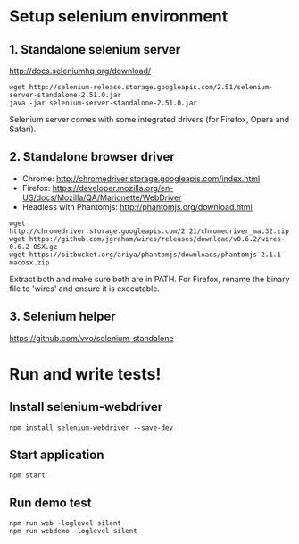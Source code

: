 
# Setup selenium environment

## 1. Standalone selenium server

http://docs.seleniumhq.org/download/

```
wget http://selenium-release.storage.googleapis.com/2.51/selenium-server-standalone-2.51.0.jar
java -jar selenium-server-standalone-2.51.0.jar
```

Selenium server comes with some integrated drivers (for Firefox, Opera and Safari).

## 2. Standalone browser driver

* Chrome: http://chromedriver.storage.googleapis.com/index.html
* Firefox: https://developer.mozilla.org/en-US/docs/Mozilla/QA/Marionette/WebDriver
* Headless with Phantomjs: http://phantomjs.org/download.html

```
wget http://chromedriver.storage.googleapis.com/2.21/chromedriver_mac32.zip
wget https://github.com/jgraham/wires/releases/download/v0.6.2/wires-0.6.2-OSX.gz
wget https://bitbucket.org/ariya/phantomjs/downloads/phantomjs-2.1.1-macosx.zip
```

Extract both and make sure both are in PATH. For Firefox, rename the binary file to 'wires' and ensure it is executable.

## 3. Selenium helper 

https://github.com/vvo/selenium-standalone

# Run and write tests!

## Install selenium-webdriver

```
npm install selenium-webdriver --save-dev
```

## Start application

```
npm start
```

## Run demo test

```
npm run web -loglevel silent
npm run webdemo -loglevel silent
```